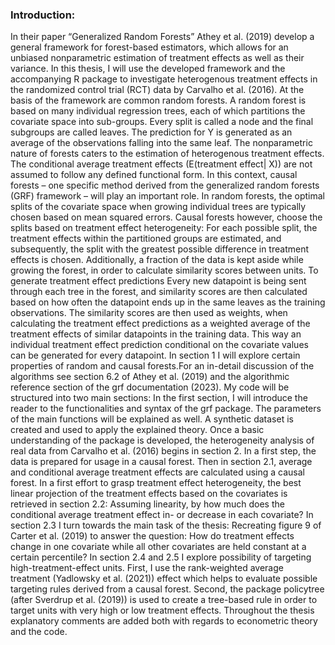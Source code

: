 
### Introduction:
In their paper “Generalized Random Forests” Athey et al. (2019) develop a general
framework for forest-based estimators, which allows for an unbiased nonparametric 
estimation of treatment effects as well as their variance. 
In this thesis, I will use the developed framework and the accompanying R package 
to investigate heterogenous treatment effects in the randomized control trial (RCT)
data by Carvalho et al. (2016).
At the basis of the framework are common random forests.
A random forest is based on many individual regression trees, each of which partitions
the covariate space into sub-groups. Every split is called a node and the final
subgroups are called leaves. The prediction for Y is generated as an average of
the observations falling into the same leaf.
The nonparametric nature of forests caters to the estimation of heterogenous treatment
effects. The conditional average treatment effects (E(treatment effect| X)) are 
not assumed to follow any defined functional form. In this context, causal forests
– one specific method derived from the generalized random forests (GRF) framework – 
will play an important role. In random forests, the optimal splits of the covariate
space when growing individual trees are typically chosen based on mean squared errors. Causal forests however, choose the splits based on treatment
effect heterogeneity: For each possible split, the treatment effects within the
partitioned groups are estimated, and subsequently, the split with the greatest 
possible difference in treatment effects is chosen. Additionally, a fraction of 
the data is kept aside while growing the forest, in order to calculate similarity 
scores between units. To generate treatment effect predictions Every new datapoint
is being sent through each tree in the forest, and similarity scores are then 
calculated based on how often the datapoint ends  up in the same leaves as the 
training observations. The similarity scores are then used as weights, when calculating 
the treatment effect predictions as a weighted average of the treatment effects 
of similar datapoints in the training data. This way an individual treatment effect
prediction conditional on the covariate values can be generated for every datapoint.
In section 1 I will explore certain properties of random and causal forests.For 
an in-detail discussion of the algorithms see section 6.2 of Athey et al. (2019)
and the algorithmic reference section of the grf documentation (2023).
My code will be structured into two main sections:
In the first section, I will introduce the reader to the functionalities and syntax
of the grf package. The parameters of the main functions will be explained as well.
A synthetic dataset is created and used to apply the explained theory. 
Once a basic understanding of the package is developed, the heterogeneity analysis
of real data from Carvalho et al. (2016) begins in section 2.
In a first step, the data is prepared for usage in a causal forest. Then in section
2.1, average and conditional average treatment effects are calculated using a causal
forest. In a first effort to grasp treatment effect heterogeneity, the best linear
projection of the treatment effects based on the covariates is retrieved in section
2.2: Assuming linearity, by how much does the conditional average treatment effect
in- or decrease in each covariate?
In section 2.3 I turn towards the main task of the thesis: Recreating figure 9
of Carter et al. (2019) to answer the question: How do treatment effects change
in one covariate while all other covariates are held constant at a certain percentile?
In section 2.4 and 2.5 I explore possibility of targeting high-treatment-effect
units. First, I use the rank-weighted average treatment (Yadlowsky et al. (2021)) 
effect which helps to evaluate possible targeting rules derived from a causal forest.
Second, the package policytree (after Sverdrup et al. (2019)) is used to create 
a tree-based rule in order to target units with very high or low treatment effects.
Throughout the thesis explanatory comments are added both with regards to econometric
theory and the code.
